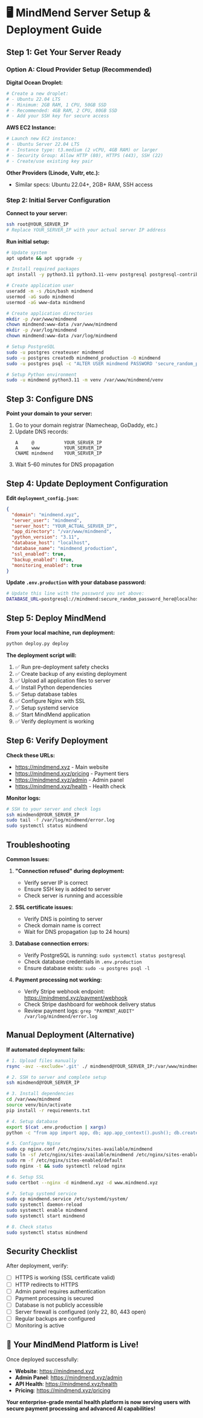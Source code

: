 # 🖥️ MindMend Server Setup & Deployment Guide

## Step 1: Get Your Server Ready

### Option A: Cloud Provider Setup (Recommended)

**Digital Ocean Droplet:**
```bash
# Create a new droplet:
# - Ubuntu 22.04 LTS
# - Minimum: 2GB RAM, 1 CPU, 50GB SSD
# - Recommended: 4GB RAM, 2 CPU, 80GB SSD
# - Add your SSH key for secure access
```

**AWS EC2 Instance:**
```bash
# Launch new EC2 instance:
# - Ubuntu Server 22.04 LTS
# - Instance type: t3.medium (2 vCPU, 4GB RAM) or larger
# - Security Group: Allow HTTP (80), HTTPS (443), SSH (22)
# - Create/use existing key pair
```

**Other Providers (Linode, Vultr, etc.):**
- Similar specs: Ubuntu 22.04+, 2GB+ RAM, SSH access

### Step 2: Initial Server Configuration

**Connect to your server:**
```bash
ssh root@YOUR_SERVER_IP
# Replace YOUR_SERVER_IP with your actual server IP address
```

**Run initial setup:**
```bash
# Update system
apt update && apt upgrade -y

# Install required packages
apt install -y python3.11 python3.11-venv postgresql postgresql-contrib nginx redis-server certbot python3-certbot-nginx git curl

# Create application user
useradd -m -s /bin/bash mindmend
usermod -aG sudo mindmend
usermod -aG www-data mindmend

# Create application directories
mkdir -p /var/www/mindmend
chown mindmend:www-data /var/www/mindmend
mkdir -p /var/log/mindmend
chown mindmend:www-data /var/log/mindmend

# Setup PostgreSQL
sudo -u postgres createuser mindmend
sudo -u postgres createdb mindmend_production -O mindmend
sudo -u postgres psql -c "ALTER USER mindmend PASSWORD 'secure_random_password_here';"

# Setup Python environment
sudo -u mindmend python3.11 -m venv /var/www/mindmend/venv
```

## Step 3: Configure DNS

**Point your domain to your server:**
1. Go to your domain registrar (Namecheap, GoDaddy, etc.)
2. Update DNS records:
   ```
   A     @           YOUR_SERVER_IP
   A     www         YOUR_SERVER_IP
   CNAME mindmend    YOUR_SERVER_IP
   ```
3. Wait 5-60 minutes for DNS propagation

## Step 4: Update Deployment Configuration

**Edit `deployment_config.json`:**
```json
{
  "domain": "mindmend.xyz",
  "server_user": "mindmend", 
  "server_host": "YOUR_ACTUAL_SERVER_IP",
  "app_directory": "/var/www/mindmend",
  "python_version": "3.11",
  "database_host": "localhost",
  "database_name": "mindmend_production", 
  "ssl_enabled": true,
  "backup_enabled": true,
  "monitoring_enabled": true
}
```

**Update `.env.production` with your database password:**
```bash
# Update this line with the password you set above:
DATABASE_URL=postgresql://mindmend:secure_random_password_here@localhost:5432/mindmend_production
```

## Step 5: Deploy MindMend

**From your local machine, run deployment:**
```bash
python deploy.py deploy
```

**The deployment script will:**
1. ✅ Run pre-deployment safety checks
2. ✅ Create backup of any existing deployment  
3. ✅ Upload all application files to server
4. ✅ Install Python dependencies
5. ✅ Setup database tables
6. ✅ Configure Nginx with SSL
7. ✅ Setup systemd service
8. ✅ Start MindMend application
9. ✅ Verify deployment is working

## Step 6: Verify Deployment

**Check these URLs:**
- https://mindmend.xyz - Main website
- https://mindmend.xyz/pricing - Payment tiers
- https://mindmend.xyz/admin - Admin panel
- https://mindmend.xyz/health - Health check

**Monitor logs:**
```bash
# SSH to your server and check logs
ssh mindmend@YOUR_SERVER_IP
sudo tail -f /var/log/mindmend/error.log
sudo systemctl status mindmend
```

## Troubleshooting

**Common Issues:**

1. **"Connection refused" during deployment:**
   - Verify server IP is correct
   - Ensure SSH key is added to server
   - Check server is running and accessible

2. **SSL certificate issues:**
   - Verify DNS is pointing to server
   - Check domain name is correct
   - Wait for DNS propagation (up to 24 hours)

3. **Database connection errors:**
   - Verify PostgreSQL is running: `sudo systemctl status postgresql`
   - Check database credentials in `.env.production`
   - Ensure database exists: `sudo -u postgres psql -l`

4. **Payment processing not working:**
   - Verify Stripe webhook endpoint: https://mindmend.xyz/payment/webhook
   - Check Stripe dashboard for webhook delivery status
   - Review payment logs: `grep "PAYMENT_AUDIT" /var/log/mindmend/error.log`

## Manual Deployment (Alternative)

**If automated deployment fails:**

```bash
# 1. Upload files manually
rsync -avz --exclude='.git' ./ mindmend@YOUR_SERVER_IP:/var/www/mindmend/

# 2. SSH to server and complete setup
ssh mindmend@YOUR_SERVER_IP

# 3. Install dependencies
cd /var/www/mindmend
source venv/bin/activate
pip install -r requirements.txt

# 4. Setup database
export $(cat .env.production | xargs)
python -c "from app import app, db; app.app_context().push(); db.create_all()"

# 5. Configure Nginx
sudo cp nginx.conf /etc/nginx/sites-available/mindmend
sudo ln -sf /etc/nginx/sites-available/mindmend /etc/nginx/sites-enabled/
sudo rm -f /etc/nginx/sites-enabled/default
sudo nginx -t && sudo systemctl reload nginx

# 6. Setup SSL
sudo certbot --nginx -d mindmend.xyz -d www.mindmend.xyz

# 7. Setup systemd service
sudo cp mindmend.service /etc/systemd/system/
sudo systemctl daemon-reload
sudo systemctl enable mindmend
sudo systemctl start mindmend

# 8. Check status
sudo systemctl status mindmend
```

## Security Checklist

After deployment, verify:
- [ ] HTTPS is working (SSL certificate valid)
- [ ] HTTP redirects to HTTPS
- [ ] Admin panel requires authentication
- [ ] Payment processing is secured
- [ ] Database is not publicly accessible
- [ ] Server firewall is configured (only 22, 80, 443 open)
- [ ] Regular backups are configured
- [ ] Monitoring is active

## 🚀 Your MindMend Platform is Live!

Once deployed successfully:
- **Website**: https://mindmend.xyz
- **Admin Panel**: https://mindmend.xyz/admin  
- **API Health**: https://mindmend.xyz/health
- **Pricing**: https://mindmend.xyz/pricing

**Your enterprise-grade mental health platform is now serving users with secure payment processing and advanced AI capabilities!**